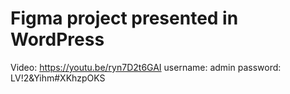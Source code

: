 # Figma project presented in WordPress
Video: https://youtu.be/ryn7D2t6GAI
username: admin
password: LV!2&Yihm#XKhzpOKS

